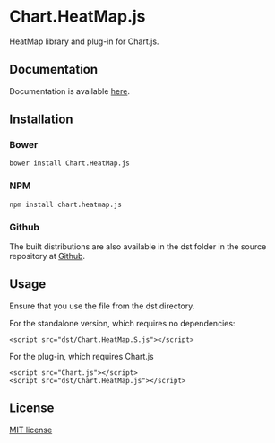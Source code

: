 # Chart.HeatMap.js
HeatMap library and plug-in for Chart.js.

## Documentation

Documentation is available [here](http://tmroyal.github.io/Chart.HeatMap/).

## Installation

### Bower

`bower install Chart.HeatMap.js`

### NPM

`npm install chart.heatmap.js`

### Github

The built distributions are also available in the dst folder in 
the source repository at [Github](https://github.com/tmroyal/Chart.HeatMap).

## Usage

Ensure that you use the file from the dst directory.

For the standalone version, which requires no dependencies:

```
<script src="dst/Chart.HeatMap.S.js"></script>
```

For the plug-in, which requires Chart.js

```
<script src="Chart.js"></script>
<script src="dst/Chart.HeatMap.js"></script>
```


## License

[MIT license](http://opensource.org/licenses/MIT)

